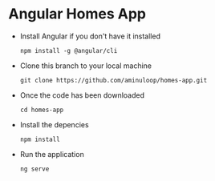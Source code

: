 # Angular Homes App
- Install Angular if you don't have it installed

  `npm install -g @angular/cli`

- Clone this branch to your local machine

  `git clone https://github.com/aminuloop/homes-app.git`

- Once the code has been downloaded

  `cd homes-app`

- Install the depencies

  `npm install` 

- Run the application 

  `ng serve`